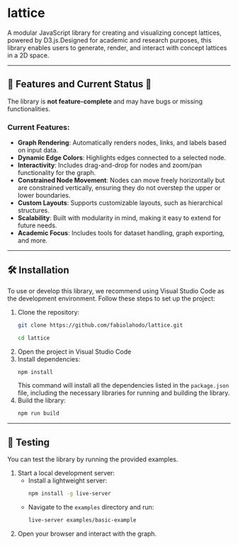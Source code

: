 # lattice
A modular JavaScript library for creating and visualizing concept lattices, powered by D3.js.Designed for academic and research purposes, this library enables users to generate, render, and interact with concept lattices in a 2D space.

---

## 🚀 Features and Current Status 🚧

The library is **not feature-complete** and may have bugs or missing functionalities.

### Current Features:
- **Graph Rendering**: Automatically renders nodes, links, and labels based on input data.
- **Dynamic Edge Colors**: Highlights edges connected to a selected node.
- **Interactivity**: Includes drag-and-drop for nodes and zoom/pan functionality for the graph.
- **Constrained Node Movement**: Nodes can move freely horizontally but are constrained vertically, ensuring they do not overstep the upper or lower boundaries.
- **Custom Layouts**: Supports customizable layouts, such as hierarchical structures.
- **Scalability**: Built with modularity in mind, making it easy to extend for future needs.
- **Academic Focus**: Includes tools for dataset handling, graph exporting, and more.

---

## 🛠️ Installation

To use or develop this library, we recommend using Visual Studio Code as the development environment. Follow these steps to set up the project:

1. Clone the repository:
   ```bash
   git clone https://github.com/fabiolahodo/lattice.git
   ```
   ```bash
   cd lattice
   ```
2. Open the project in Visual Studio Code
3. Install dependencies:
   ```bash
   npm install
   ```
   This command will install all the dependencies listed in the `package.json` file, including the necessary libraries for running and building the library.
4. Build the library:
   ```bash
   npm run build
   ```

---

## 🧪 Testing

You can test the library by running the provided examples.

1. Start a local development server:
   - Install a lightweight server:
     ```bash
     npm install -g live-server
     ```
   - Navigate to the `examples` directory and run:
     ```bash
     live-server examples/basic-example
     ```
2. Open your browser and interact with the graph.
